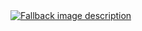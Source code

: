 <a href="https://wentam.github.io/docs-testing//README.typ.html" target="_blank" rel="noopener noreferrer">
  <picture>
    <source media="(prefers-color-scheme: dark)" srcset="docs/typ-build/README-dark.typ.svg">
    <source media="(prefers-color-scheme: light)" srcset="docs/typ-build/README-light.typ.svg">
    <img alt="Fallback image description" src="default-image.png">
  </picture>
</a>
